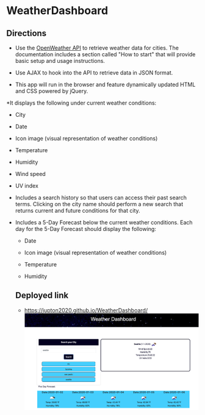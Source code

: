 # WeatherDashboard

## Directions
* Use the [OpenWeather API](https://openweathermap.org/api) to retrieve weather data for cities. The documentation includes a section called "How to start" that will provide basic setup and usage instructions.

* Use AJAX to hook into the API to retrieve data in JSON format.

* This app will run in the browser and feature dynamically updated HTML and CSS powered by jQuery.

*It displays the following under current weather conditions:

  * City

  * Date

  * Icon image (visual representation of weather conditions)

  * Temperature

  * Humidity

  * Wind speed

  * UV index

* Includes a search history so that users can access their past search terms. Clicking on the city name should perform a new search that returns current and future conditions for that city. 

* Includes a 5-Day Forecast below the current weather conditions. Each day for the 5-Day Forecast should display the following:

  * Date

  * Icon image (visual representation of weather conditions)

  * Temperature

  * Humidity
  
  ## Deployed link
  * https://jupton2020.github.io/WeatherDashboard/
  ![](https://github.com/Jupton2020/WeatherDashboard/blob/master/Screen%20Shot%202020-01-01%20at%208.29.28%20PM.png "screenshot")
